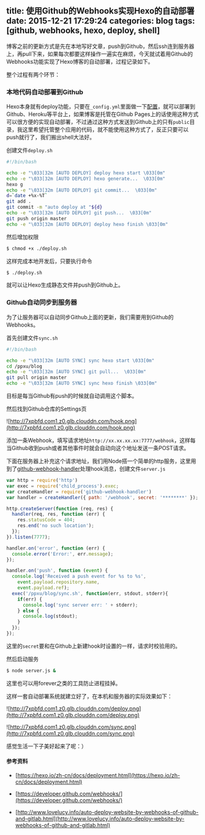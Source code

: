 title: 使用Github的Webhooks实现Hexo的自动部署
date: 2015-12-21 17:29:24
categories: blog
tags: [github, webhooks, hexo, deploy, shell]
---
博客之前的更新方式是先在本地写好文章，push到Github，然后ssh连到服务器上，再pull下来，如果每次都要这样操作一遍实在麻烦，今天就试着用Github的Webhooks功能实现了Hexo博客的自动部署，过程记录如下。

<!--more-->

整个过程有两个环节：

### 本地代码自动部署到Github

Hexo本身就有deploy功能，只要在`_config.yml`里面做一下[配置](https://hexo.io/zh-cn/docs/deployment.html)，就可以部署到Github、Heroku等平台上，如果博客是托管在Github Pages上的话使用这种方式可以很方便的实现自动部署，不过通过这种方式发送到Github上的只有`public`目录，我这里希望托管整个应用的代码，就不能使用这种方式了，反正只要可以push就行了，我们搬出shell大法好。

创建文件`deploy.sh`

``` bash
#!/bin/bash

echo -e "\033[32m [AUTO DEPLOY] deploy hexo start \033[0m"
echo -e "\033[32m [AUTO DEPLOY] hexo generate...  \033[0m"
hexo g
echo -e "\033[32m [AUTO DEPLOY] git commit...  \033[0m"
d=`date +%x-%T`
git add .
git commit -m "auto deploy at "${d}
echo -e "\033[32m [AUTO DEPLOY] git push...  \033[0m"
git push origin master
echo -e "\033[32m [AUTO DEPLOY] deploy hexo finish \033[0m"
```

然后增加权限

``` bash
$ chmod +x ./deploy.sh
```

这样完成本地开发后，只要执行命令

``` bash
$ ./deploy.sh
```

就可以让Hexo生成静态文件并push到Github上。

### Github自动同步到服务器

为了让服务器可以自动同步Github上面的更新，我们需要用到Github的Webhooks。

首先创建文件`sync.sh`

``` bash
#!/bin/bash

echo -e "\033[32m [AUTO SYNC] sync hexo start \033[0m"
cd /ppxu/blog
echo -e "\033[32m [AUTO SYNC] git pull...  \033[0m"
git pull origin master
echo -e "\033[32m [AUTO SYNC] sync hexo finish \033[0m"
```

目标是每当Github有push的时候就自动调用这个脚本。

然后找到Github仓库的Settings页

![http://7xpbfd.com1.z0.glb.clouddn.com/hook.png](http://7xpbfd.com1.z0.glb.clouddn.com/hook.png)

添加一条Webhook，填写请求地址`http://xx.xx.xx.xx:7777/webhook`，这样每当Github收到push或者其他事件时就会自动向这个地址发送一条POST请求。

下面在服务器上补充这个请求地址，我们用Node搭一个简单的http服务，这里用到了[github-webhook-handler](https://github.com/rvagg/github-webhook-handler)处理hook消息，创建文件`server.js`

``` javascript
var http = require('http')
var exec = require('child_process').exec;
var createHandler = require('github-webhook-handler')
var handler = createHandler({ path: '/webhook', secret: '********' });

http.createServer(function (req, res) {
  handler(req, res, function (err) {
    res.statusCode = 404;
    res.end('no such location');
  });
}).listen(7777);

handler.on('error', function (err) {
  console.error('Error:', err.message);
});

handler.on('push', function (event) {
  console.log('Received a push event for %s to %s',
    event.payload.repository.name,
    event.payload.ref);
  exec('/ppxu/blog/sync.sh', function(err, stdout, stderr){
    if(err) {
      console.log('sync server err: ' + stderr);
    } else {
      console.log(stdout);
    }
  });
});
```

这里的`secret`要和在Github上新建hook时设置的一样，请求时校验用的。

然后启动服务

``` bash
$ node server.js &
```

这里也可以用forever之类的工具防止进程挂掉。

这样一套自动部署系统就建立好了，在本机和服务器的实际效果如下：

![http://7xpbfd.com1.z0.glb.clouddn.com/deploy.png](http://7xpbfd.com1.z0.glb.clouddn.com/deploy.png)

![http://7xpbfd.com1.z0.glb.clouddn.com/sync.png](http://7xpbfd.com1.z0.glb.clouddn.com/sync.png)

感觉生活一下子美好起来了呢：）

#### 参考资料

* [https://hexo.io/zh-cn/docs/deployment.html](https://hexo.io/zh-cn/docs/deployment.html)

* [https://developer.github.com/webhooks/](https://developer.github.com/webhooks/)

* [http://www.lovelucy.info/auto-deploy-website-by-webhooks-of-github-and-gitlab.html](http://www.lovelucy.info/auto-deploy-website-by-webhooks-of-github-and-gitlab.html)
